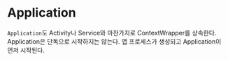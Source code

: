 # Application
`Application`도 Activity나 Service와 마찬가지로 ContextWrapper를 상속한다. Application은 단독으로 시작하지는 않는다. 앱 프로세스가 생성되고 Application이 먼저 시작된다.
